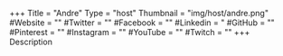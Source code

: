 +++
Title = "Andre"
Type = "host"
Thumbnail = "img/host/andre.png"
#Website = ""
#Twitter = ""
#Facebook = ""
#Linkedin = "
#GitHub = ""
#Pinterest = ""
#Instagram = ""
#YouTube = ""
#Twitch = ""
+++
Description
